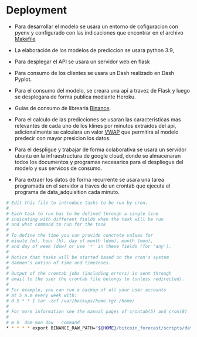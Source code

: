 # Deployment

* Para desarrollar el modelo se usara un entorno de cofiguracion con pyenv y configurado con las indicaciones que encontrar en el archivo [Makefile](https://github.com/deivymg/bitcoin_forecast/blob/master/Makefile)

* La elaboración de los modelos de prediccion se usara python 3.9, 

* Para desplegar el API se usara un servidor web en flask

* Para consumo de los clientes se usara un Dash realizado en Dash Pyplot.

* Para el consumo del modelo, se creara una api a travez de Flask y luego se desplegara de forma publica mediante Heroku. 

* Guias  de consumo de librearia [Binance](https://python-binance.readthedocs.io/en/latest/).

* Para el calculo de las predicciones se usaran las caracteristicas mas relevantes de cada uno de los klines por minutos extraidos del api, adicionalmente se calculara un valor [VWAP](https://github.com/deivymg/bitcoin_forecast/blob/master/docs/data/vwap.md) que permitira al modelo predecir con mayor presicion los datos.

* Para el despligue y trabajar de forma colaborativa se usara un servidor ubuntu en la infraestructura de google cloud, donde se almacenaran todos los documentos y programas necesarios para el despliegue del modelo y sus servicos de consumo.
* Para extraer los datos de forma recurrente  se usara una tarea programada en el servidor a traves de un crontab que ejecuta el programa de data_adquisition cada minuto.

```sh
# Edit this file to introduce tasks to be run by cron.
#
# Each task to run has to be defined through a single line
# indicating with different fields when the task will be run
# and what command to run for the task
#
# To define the time you can provide concrete values for
# minute (m), hour (h), day of month (dom), month (mon),
# and day of week (dow) or use '*' in these fields (for 'any').
#
# Notice that tasks will be started based on the cron's system
# daemon's notion of time and timezones.
#
# Output of the crontab jobs (including errors) is sent through
# email to the user the crontab file belongs to (unless redirected).
#
# For example, you can run a backup of all your user accounts
# at 5 a.m every week with:
# 0 5 * * 1 tar -zcf /var/backups/home.tgz /home/
#
# For more information see the manual pages of crontab(5) and cron(8)
#
# m h  dom mon dow   command
* * * * * export BINANCE_RAW_PATH="${HOME}/bitcoin_forecast/scripts/data_acquisition/data/raw/"; /usr/bin/python3 /home/superequipo/bitcoin_forecast/scripts/data_acquisition/main.py >> /home/superequipo/api.log 2>&1
````
